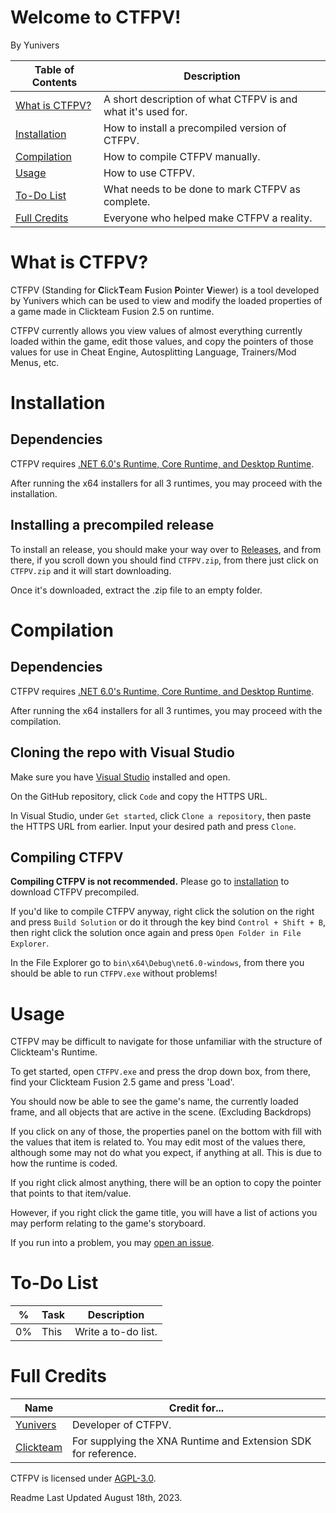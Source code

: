 # Welcome to CTFPV!
By Yunivers

| Table of Contents | Description |
|--|--|
| [What is CTFPV?](https://github.com/CTFAK/CTFPV#what-is-ctfpv) | A short description of what CTFPV is and what it's used for. |
| [Installation](https://github.com/CTFAK/CTFPV#installation) | How to install a precompiled version of CTFPV. |
| [Compilation](https://github.com/CTFAK/CTFPV#compilation) | How to compile CTFPV manually. |
| [Usage](https://github.com/CTFAK/CTFPV#usage) | How to use CTFPV. |
| [To-Do List](https://github.com/CTFAK/CTFPV#to-do-list) | What needs to be done to mark CTFPV as complete. |
| [Full Credits](https://github.com/CTFAK/CTFPV#full-credits) | Everyone who helped make CTFPV a reality. |

# What is CTFPV?
CTFPV (Standing for **C**lick**T**eam **F**usion **P**ointer **V**iewer) is a tool developed by Yunivers which can be used to view and modify the loaded properties of a game made in Clickteam Fusion 2.5 on runtime.

CTFPV currently allows you view values of almost everything currently loaded within the game, edit those values, and copy the pointers of those values for use in Cheat Engine, Autosplitting Language, Trainers/Mod Menus, etc.

# Installation
## Dependencies
CTFPV requires [.NET 6.0's Runtime, Core Runtime, and Desktop Runtime](https://dotnet.microsoft.com/en-us/download/dotnet/6.0).

After running the x64 installers for all 3 runtimes, you may proceed with the installation.
## Installing a precompiled release

To install an release, you should make your way over to [Releases](https://github.com/CTFAK/CTFPV/releases), and from there, if you scroll down you should find `CTFPV.zip`, from there just click on `CTFPV.zip` and it will start downloading.

Once it's downloaded, extract the .zip file to an empty folder.

# Compilation
## Dependencies
CTFPV requires [.NET 6.0's Runtime, Core Runtime, and Desktop Runtime](https://dotnet.microsoft.com/en-us/download/dotnet/6.0).

After running the x64 installers for all 3 runtimes, you may proceed with the compilation.

## Cloning the repo with Visual Studio

Make sure you have [Visual Studio](https://visualstudio.microsoft.com/) installed and open.

On the GitHub repository, click `Code` and copy the HTTPS URL.

In Visual Studio, under `Get started`, click `Clone a repository`, then paste the HTTPS URL from earlier. Input your desired path and press `Clone`.

## Compiling CTFPV

**Compiling CTFPV is not recommended.** Please go to [installation](https://github.com/CTFAK/CTFPV#installation) to download CTFPV precompiled.

If you'd like to compile CTFPV anyway, right click the solution on the right and press `Build Solution` or do it through the key bind `Control + Shift + B`, then right click the solution once again and press `Open Folder in File Explorer`.

In the File Explorer go to `bin\x64\Debug\net6.0-windows`, from there you should be able to run `CTFPV.exe` without problems!

# Usage
CTFPV may be difficult to navigate for those unfamiliar with the structure of Clickteam's Runtime.

To get started, open `CTFPV.exe` and press the drop down box, from there, find your Clickteam Fusion 2.5 game and press 'Load'.

You should now be able to see the game's name, the currently loaded frame, and all objects that are active in the scene. (Excluding Backdrops)

If you click on any of those, the properties panel on the bottom with fill with the values that item is related to. You may edit most of the values there, although some may not do what you expect, if anything at all. This is due to how the runtime is coded.

If you right click almost anything, there will be an option to copy the pointer that points to that item/value.

However, if you right click the game title, you will have a list of actions you may perform relating to the game's storyboard.

If you run into a problem, you may [open an issue](https://github.com/CTFAK/CTFAK2.0/issues).

# To-Do List
|%| Task |Description
|--|--|--|
| 0% | This | Write a to-do list. |

# Full Credits
|Name| Credit for... |
|--|--|
| [Yunivers](https://github.com/AITYunivers) | Developer of CTFPV. |
| [Clickteam](https://www.clickteam.com/) | For supplying the XNA Runtime and Extension SDK for reference. |

CTFPV is licensed under [AGPL-3.0](https://github.com/CTFAK/CTFPV/blob/master/LICENSE.txt).

Readme Last Updated August 18th, 2023.
